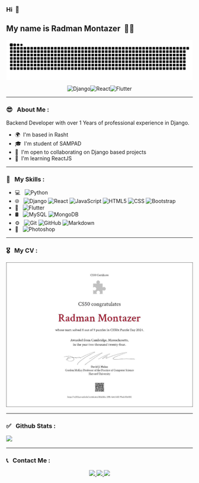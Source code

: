<h3>Hi &nbsp;👋</h3>
<h2>My name is Radman Montazer &nbsp;🥷🏻</h2>

<img align="center" src="https://raw.githubusercontent.com/imrrobat/imrrobat/d1b244e170d2b75fdda3efd499eaaf163f7a617c/images/github-contribution-grid-snake.svg" />

<br/>

<div align="center">

![Django](https://img.shields.io/badge/django-%23092E20.svg?style=for-the-badge&logo=django&logoColor=white)![React](https://img.shields.io/badge/react-%2320232a.svg?style=for-the-badge&logo=react&logoColor=%2361DAFB)![Flutter](https://img.shields.io/badge/Flutter-%2302569B.svg?style=for-the-badge&logo=Flutter&logoColor=white)

</div>

___

<h3>😎 &nbsp; About Me :</h3>

Backend Developer with over 1 Years of professional experience in Django.

- 🌍  I'm based in Rasht
- 🎓  I'm student of SAMPAD
- 🤝  I'm open to collaborating on Django based projects
- 🧠  I'm learning ReactJS

___

<h3>🔧 &nbsp; My Skills :</h3>

- 💻 &nbsp;
  ![Python](https://img.shields.io/badge/-Python-333333?style=flat&logo=python)
- 🌐 &nbsp;
  ![Django](https://img.shields.io/badge/-Django-333333?style=flat&logo=django)
  ![React](https://img.shields.io/badge/-React-333333?style=flat&logo=react)
  ![JavaScript](https://img.shields.io/badge/-JavaScript-333333?style=flat&logo=javascript)
  ![HTML5](https://img.shields.io/badge/-HTML5-333333?style=flat&logo=HTML5)
  ![CSS](https://img.shields.io/badge/-CSS-333333?style=flat&logo=CSS3&logoColor=1572B6)
  ![Bootstrap](https://img.shields.io/badge/-Bootstrap-333333?style=flat&logo=bootstrap&logoColor=563D7C)
- 📱 &nbsp;
  ![Flutter](https://img.shields.io/badge/-Flutter-333333?style=flat&logo=flutter)
- 🛢️ &nbsp;
  ![MySQL](https://img.shields.io/badge/-MySQL-333333?style=flat&logo=mysql)
  ![MongoDB](https://img.shields.io/badge/-PostgreSQL-333333?style=flat&logo=mongodb)
- ⚙️ &nbsp;
  ![Git](https://img.shields.io/badge/-Git-333333?style=flat&logo=git)
  ![GitHub](https://img.shields.io/badge/-GitHub-333333?style=flat&logo=github)
  ![Markdown](https://img.shields.io/badge/-Markdown-333333?style=flat&logo=markdown)
- 📸 &nbsp;
  ![Photoshop](https://img.shields.io/badge/-Photoshop-333333?style=flat&logo=adobe-photoshop)

___

<h3>🎖️ &nbsp; My CV :</h3>
  
<img src="https://github.com/radman1007/radman1007/blob/main/CS50Puz.JPEG?raw=true"/>

___

<h3>✅ &nbsp; Github Stats :</h3>

<a href="https://github-readme-stats.vercel.app/api?username=radman1007&show_icons=true&theme=transparent">
  
  <img src="https://github-readme-stats.vercel.app/api?username=radman1007&show_icons=true&theme=transparent"/>
  
</a>

___

<h3>📞 &nbsp; Contact Me :</h3>

<p align="center">
  <a href="https://www.linkedin.com/in/radman-montazer">
    <img src="https://img.shields.io/badge/Linkedin-@radman-blue?style=flat&logo=linkedin"/>
  </a>
  
  <a href="https://instagram.com/_radman7/">
    <img src="https://img.shields.io/badge/Instagram-@_radman7-e56969?style=flat&logo=instagram"/>
  </a>

  <a href="https://t.me/@R_Cadman/">
    <img src="https://img.shields.io/badge/Telegram-@R_Cadman-blue?style=flat&logo=telegram"/>
  </a>
</p>
